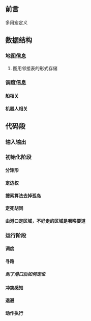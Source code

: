 ## 前言
多用宏定义
## 数据结构
### 地图信息
1. 图用邻接表的形式存储
### 调度信息
#### 船相关
#### 机器人相关

## 代码段
### 输入输出

### 初始化阶段
#### 分矩形
#### 定边权
#### 搜索算法去掉孤岛
#### 定死胡同
#### 由港口定区域，不好走的区域是咽喉要道
### 运行阶段
#### 调度
#### 寻路
##### 到了港口后如何定位
#### 冲突感知
#### 退避
#### 动作执行
